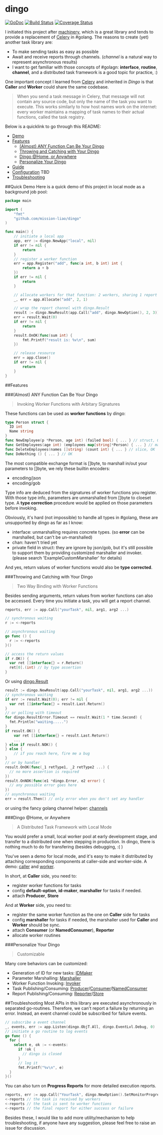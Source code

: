 # dingo

[![GoDoc](https://img.shields.io/badge/godoc-reference-blue.svg)](https://godoc.org/github.com/mission-liao/dingo) [![Build Status](https://travis-ci.org/mission-liao/dingo.svg)](https://travis-ci.org/mission-liao/dingo) [![Coverage Status](https://coveralls.io/repos/mission-liao/dingo/badge.svg?branch=master&service=github)](https://coveralls.io/github/mission-liao/dingo?branch=master)

I initiated this project after [machinery](https://github.com/RichardKnop/machinery), which is a great library and tends to provide a replacement of [Celery](http://www.celeryproject.org/) in #golang. The reasons to create (yet) another task library are:
- To make sending tasks as easy as possible
- Await and receive reports through channels. (_channel_ is a natural way to represent asynchronous results)
- I want to get familiar with those concepts of #golagn: **interface**, **routine**, **channel**, and a distributed task framework is a good topic for practice, :)

One important concept I learned from [Celery](http://www.celeryproject.org/) and inherited in _Dingo_ is that __Caller__ and __Worker__ could share the same codebase.
> When you send a task message in Celery, that message will not contain any source code, but only the name of the task you want to execute. This works similarly to how host names work on the internet: every worker maintains a mapping of task names to their actual functions, called the task registry.

Below is a quicklink to go through this README:
- [Demo](README.md#quick-demo)
- [Features](README.md#features)
  - [(Almost) ANY Function Can Be Your Dingo](README.md#almost-any-function-can-be-your-dingo)
  - [Throwing and Catching with Your Dingo](README.md##throwing-and-catching-with-your-dingo)
  - [Dingo @Home, or Anywhere](README.md#dingo-home-or-anywhere)
  - [Personalize Your Dingo](README.md#personalize-your-dingo)
- [Guide](docs/guide/README.md) 
- [Configuration]() TBD
- [Troubleshooting](README.md#troubleshooting)

##Quick Demo
Here is a quick demo of this project in local mode as a background job pool:
```go
package main

import (
	"fmt"
	"github.com/mission-liao/dingo"
)

func main() {
	// initiate a local app
	app, err := dingo.NewApp("local", nil)
	if err != nil {
		return
	}
	// register a worker function
	err = app.Register("add", func(a int, b int) int {
		return a + b
	})
	if err != nil {
		return
	}

	// allocate workers for that function: 2 workers, sharing 1 report channel.
	_, err = app.Allocate("add", 2, 1)

	// wrap the report channel with dingo.Result
	result := dingo.NewResult(app.Call("add", dingo.NewOption(), 2, 3))
	err = result.Wait(0)
	if err != nil {
		return
	}
	result.OnOK(func(sum int) {
		fmt.Printf("result is: %v\n", sum)
	})

	// release resource
	err = app.Close()
	if err != nil {
		return
	}
}
```

##Features

###(Almost) ANY Function Can Be Your Dingo
> Invoking Worker Functions with Arbitary Signatures

These functions can be used as __worker functions__ by dingo:
```go
type Person struct {
  ID int
  Name string
}
func NewEmployee(p *Person, age int) (failed bool) { ... } // struct, OK
func GetEmployees(age int) (employees map[string]*Person) { ... } // map of struct, OK
func DeleteEmployees(names []string) (count int) { ... } // slice, OK
func DoNothing () { ... } // OK
```

The most compatible exchange format is []byte, to marshall in/out your parameters to []byte, we rely these builtin encoders:
 - encoding/json
 - encoding/gob

Type info are deduced from the signatures of worker functions you register. With those type info, parameters are unmarshalled from []byte to cloeset type. A __type correction__ procedure would be applied on those parameters before invoking.

Obviously, it's hard (not impossible) to handle all types in #golang, these are unsupported by dingo as far as I know:
 - interface: unmarshalling requires concrete types. (so __error__ can be marshalled, but can't be un-marshalled)
 - chan: haven't tried yet
 - private field in struct: they are ignore by json/gob, but it's still possible to support them by providing customized marshaller and invoker. (please search 'ExampleCustomMarshaller' for details)
 
And yes, return values of worker functions would also be __type corrected__.

###Throwing and Catching with Your Dingo
> Two Way Binding with Worker Functions

Besides sending arguments, return values from worker functions can also be accessed. Every time you initiate a task, you will get a report channel.
```go
reports, err := app.Call("yourTask", nil, arg1, arg2 ...)

// synchronous waiting
r := <-reports

// asynchronous waiting
go func () {
  r := <-reports
}()

// access the return values
if r.OK() {
  var ret []interface{} = r.Return()
  ret[0].(int) // by type assertion
}
```
Or using [dingo.Result](https://godoc.org/github.com/mission-liao/dingo#Result)
```go
result := dingo.NewResult(app.Call("yourTask", nil, arg1, arg2 ...))
// synchronous waiting
if err := result.Wait(0); err != nil {
  var ret []interface{} = result.Last.Return()
}
// or polling with timeout
for dingo.ResultError.Timeout == result.Wait(1 * time.Second) {
  fmt.Println("waiting.....")
}
if result.OK() {
    var ret []interface{} = result.Last.Return()
    ...
} else if result.NOK() {
} else {
    // if you reach here, fire me a bug
}
// or by handler
result.OnOK(func(_1 retType1, _2 retType2 ...) {
  // no more assertion is required
})
result.OnNOK(func(e1 *dingo.Error, e2 error) {
  // any possible error goes here
})
// asynchronous waiting
err = result.Then() // only error when you don't set any handler
```
or using the fancy golang channel helper: [channels](https://github.com/eapache/channels)

###Dingo @Home, or Anywhere
> A Distributed Task Framework with Local Mode

You would prefer a small, local worker pool at early development stage, and transfer to a distributed one when stepping in production. In dingo, there is nothing much to do for transfering (besides debugging, :( )

You've seen a demo for local mode, and it's easy to make it distributed by attaching corresponding components at caller-side and worker-side. A demo: [caller](https://godoc.org/github.com/mission-liao/dingo#example-App-Use-Caller) and [worker](https://godoc.org/github.com/mission-liao/dingo#ex-App-Use-Worker).

In short, at __Caller__ side, you need to:
 - register worker functions for tasks
 - config __default-option__, __id-maker__, __marshaller__ for tasks if needed.
 - attach __Producer__, __Store__

And at __Worker__ side, you need to:
 - register the same worker function as the one on __Caller__ side for tasks
 - config __marshaller__ for tasks if needed, the marshaller used for __Caller__ and __Worker__ should be sync.
 - attach __Consumer__ (or __NamedConsumer__), __Reporter__
 - allocate worker routines

###Personalize Your Dingo
> Customizable

Many core behaviors can be customized:
 - Generation of ID for new tasks: [IDMaker](https://godoc.org/github.com/mission-liao/dingo#IDMaker)
 - Parameter Marshalling: [Marshaller](https://godoc.org/github.com/mission-liao/dingo#Marshaller)
 - Worker Function Invoking: [Invoker](https://godoc.org/github.com/mission-liao/dingo#Invoker)
 - Task Publishing/Consuming: [Producer](https://godoc.org/github.com/mission-liao/dingo#Producer)/[Consumer](https://godoc.org/github.com/mission-liao/dingo#Consumer)/[NamedConsumer](https://godoc.org/github.com/mission-liao/dingo#NamedConsumer)
 - Report Publishing/Consuming: [Reporter](https://godoc.org/github.com/mission-liao/dingo#Reporter)/[Store](https://godoc.org/github.com/mission-liao/dingo#Store)

##Troubleshooting
Most APIs in this library are executed asynchronously in separated go-routines. Therefore, we can't report a failure by returning an error. Instead, an event channel could be subscribed for failure events.
```go
// subscribe a event channel
_, events, err := app.Listen(dingo.ObjT.All, dingo.EventLvl.Debug, 0)
// initiate a go routine to log events
go func () {
  for {
    select e, ok := <-events:
      if !ok {
        // dingo is closed
      }
      // log it
      fmt.Printf("%v\n", e)
  }
}()
```

You can also turn on __Progress Reports__ for more detailed execution reports.
```go
reports, err := app.Call("YourTask", dingo.NewOption().SetMonitorProgress(true), arg1, arg2, ...)
<-reports // the task is received by workers
<-reports // the task is sent to worker functions
<-reports // the final report for either success or failure
```

Besides these, I would like to add more utility/mechanism to help troubleshooting, if anyone have any suggestion, please feel free to raise an issue for discussion.
